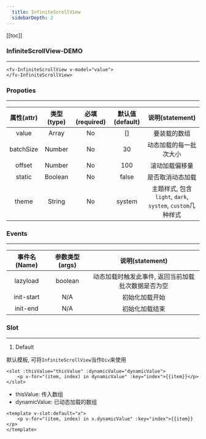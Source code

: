 ```yaml
---
  title: InfiniteScrollView
  sidebarDepth: 2
---
```

  
[[toc]]

### InfiniteScrollView-DEMO
---

<script>
export default {
    data () {
        return {
            value: [

            ]
        }
    },
    mounted () {
        for (let i = 0; i < new Date().getFullYear(); i++)
            this.value.push(i + 1);
    }
}
</script>




<ClientOnly>
<fv-InfiniteScrollView v-model="value">
</fv-InfiniteScrollView>
</ClientOnly>

```vue
<fv-InfiniteScrollView v-model="value">
</fv-InfiniteScrollView>
```


### Propoties
---
| 属性(attr) |             类型(type)             | 必填(required) | 默认值(default) |    说明(statement)     |
|:----------:|:----------------------------------:|:--------------:|:---------------:|:----------------------:|
|   value    |              Array               |       No       |       []        |      要装载的数组      |
| batchSize  |              Number              |       No       |       30        | 动态加载的每一批次大小 |
|   offset   |              Number              |       No       |       100       |     滚动加载偏移量     |
|   static   |             Boolean              |       No       |      false      |    是否取消动态加载    |
|     theme     | String |       No       |     system      |       主题样式, 包含`light`, `dark`, `system`, `custom`几种样式              |


### Events
---
| 事件名(Name) | 参数类型(args) |                  说明(statement)                   |
|:------------:|:--------------:|:--------------------------------------------------:|
|   lazyload   |    boolean     | 动态加载时触发此事件, 返回当前加载批次数据是否为空 |
|  init-start  |      N/A       |                   初始化加载开始                   |
|   init-end   |      N/A       |                   初始化加载结束                   |

### Slot

---

1. Default

默认模板, 可将`InfiniteScrollView`当作`Div`来使用

```vue
<slot :thisValue="thisValue" :dynamicValue="dynamicValue">
    <p v-for="(item, index) in dynamicValue" :key="index">{{item}}</p>
</slot>
```

- thisValue: 传入数组
- dynamicValue: 已动态加载的数组

```vue
<template v-slot:default="x">
    <p v-for="(item, index) in x.dynamicValue" :key="index">{{item}}</p>
</template>
```